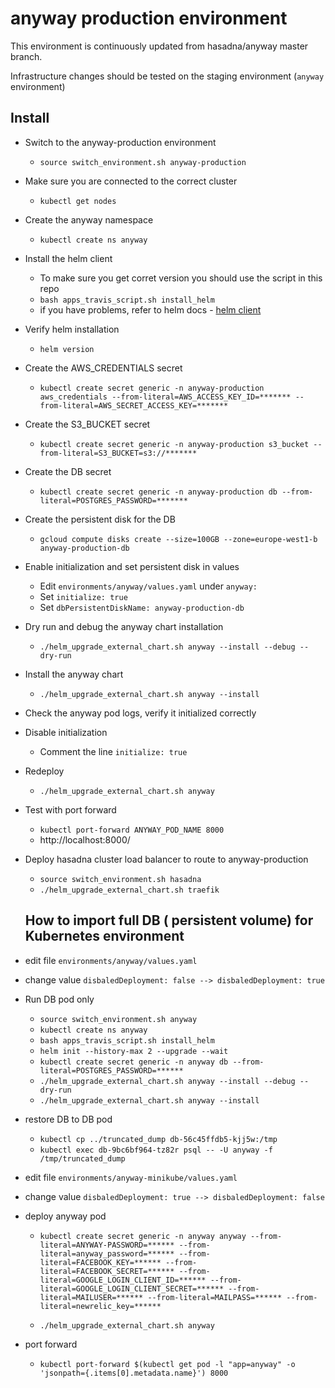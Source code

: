 # anyway production environment

This environment is continuously updated from hasadna/anyway master branch.

Infrastructure changes should be tested on the staging environment (`anyway` environment)

## Install

* Switch to the anyway-production environment
  * `source switch_environment.sh anyway-production`
* Make sure you are connected to the correct cluster
  * `kubectl get nodes`
* Create the anyway namespace
  * `kubectl create ns anyway`
* Install the helm client
  * To make sure you get corret version you should use the script in this repo
  * `bash apps_travis_script.sh install_helm`
  * if you have problems, refer to helm docs - [helm client](https://docs.helm.sh/using_helm/#installing-the-helm-client)
* Verify helm installation
  * `helm version`
* Create the AWS_CREDENTIALS secret
  * `kubectl create secret generic -n anyway-production aws_credentials --from-literal=AWS_ACCESS_KEY_ID=******* --from-literal=AWS_SECRET_ACCESS_KEY=*******`
* Create the S3_BUCKET secret
  * `kubectl create secret generic -n anyway-production s3_bucket --from-literal=S3_BUCKET=s3://*******`
* Create the DB secret
  * `kubectl create secret generic -n anyway-production db --from-literal=POSTGRES_PASSWORD=*******`
* Create the persistent disk for the DB
  * `gcloud compute disks create --size=100GB --zone=europe-west1-b anyway-production-db`
* Enable initialization and set persistent disk in values
  * Edit `environments/anyway/values.yaml` under `anyway:`
  * Set `initialize: true`
  * Set `dbPersistentDiskName: anyway-production-db`
* Dry run and debug the anyway chart installation
  * `./helm_upgrade_external_chart.sh anyway --install --debug --dry-run`
* Install the anyway chart
  * `./helm_upgrade_external_chart.sh anyway --install`
* Check the anyway pod logs, verify it initialized correctly
* Disable initialization
  * Comment the line `initialize: true`
* Redeploy
  * `./helm_upgrade_external_chart.sh anyway`
* Test with port forward
  * `kubectl port-forward ANYWAY_POD_NAME 8000`
  * http://localhost:8000/
* Deploy hasadna cluster load balancer to route to anyway-production
  * `source switch_environment.sh hasadna`
  * `./helm_upgrade_external_chart.sh traefik`

  ## How to import full DB ( persistent volume) for Kubernetes environment
* edit file `environments/anyway/values.yaml`
 * change value `disbaledDeployment: false --> disbaledDeployment: true`
* Run DB pod only
  * `source switch_environment.sh anyway`
  * `kubectl create ns anyway`
  * `bash apps_travis_script.sh install_helm`
  * `helm init --history-max 2 --upgrade --wait`
  * `kubectl create secret generic -n anyway db --from-literal=POSTGRES_PASSWORD=******`
  * `./helm_upgrade_external_chart.sh anyway --install --debug --dry-run`
  * `./helm_upgrade_external_chart.sh anyway --install`

* restore DB to DB pod
  * `kubectl cp ../truncated_dump db-56c45ffdb5-kjj5w:/tmp`
  * `kubectl exec db-9bc6bf964-tz82r psql -- -U anyway -f /tmp/truncated_dump`
* edit file `environments/anyway-minikube/values.yaml`
* change value `disbaledDeployment: true --> disbaledDeployment: false`
* deploy anyway pod
  * `kubectl create secret generic -n anyway anyway --from-literal=ANYWAY-PASSWORD=****** --from-literal=anyway_password=****** --from-literal=FACEBOOK_KEY=****** --from-literal=FACEBOOK_SECRET=****** --from-literal=GOOGLE_LOGIN_CLIENT_ID=****** --from-literal=GOOGLE_LOGIN_CLIENT_SECRET=****** --from-literal=MAILUSER=****** --from-literal=MAILPASS=****** --from-literal=newrelic_key=******`

   * `./helm_upgrade_external_chart.sh anyway`
* port forward
  * `kubectl port-forward $(kubectl get pod -l "app=anyway" -o 'jsonpath={.items[0].metadata.name}') 8000`
